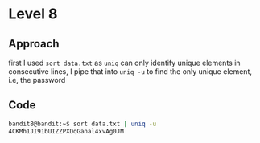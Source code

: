 # Level 8
## Approach
first I used `sort data.txt`  as `uniq` can only identify unique elements in consecutive lines, I pipe that into `uniq -u` to find the only unique element, i.e, the password
## Code
```bash
bandit8@bandit:~$ sort data.txt | uniq -u
4CKMh1JI91bUIZZPXDqGanal4xvAg0JM
```
